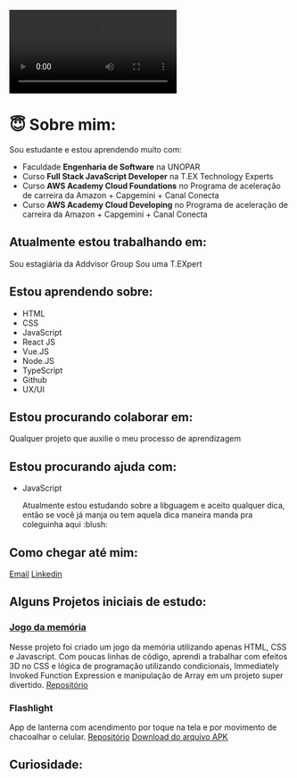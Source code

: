 ![Kelvya Thais](/src/Kelvya.mp4)

# :innocent: Sobre mim:

Sou estudante e estou aprendendo muito com:

- Faculdade **Engenharia de Software** na UNOPAR
- Curso **Full Stack JavaScript Developer** na T.EX Technology Experts
- Curso **AWS Academy Cloud Foundations** no Programa de aceleração de carreira da Amazon + Capgemini + Canal Conecta
- Curso **AWS Academy Cloud Developing** no Programa de aceleração de carreira da Amazon + Capgemini + Canal Conecta
  

## Atualmente estou trabalhando em:
Sou estagiária da Addvisor Group
Sou uma T.EXpert

## Estou aprendendo sobre:
- HTML
- CSS
- JavaScript
- React JS
- Vue.JS
- Node.JS
- TypeScript
- Github
- UX/UI

## Estou procurando colaborar em:
Qualquer projeto que auxilie o meu processo de aprendizagem

## Estou procurando ajuda com:

- JavaScript
    <p>Atualmente estou estudando sobre a libguagem e aceito qualquer dica, então se você já manja ou tem aquela dica maneira manda pra coleguinha aqui :blush: </p>

## Como chegar até mim:
[Email](mailto:kelvya.kt@gmail.com)
[Linkedin](https://www.linkedin.com/in/kelvya/)

## Alguns Projetos iniciais de estudo:
### [Jogo da memória](https://kelvya.github.io/jogo-da-memoria/)
Nesse projeto foi criado um jogo da memória utilizando apenas HTML, CSS e Javascript. Com poucas linhas de código, aprendi a trabalhar com efeitos 3D no CSS e lógica de programação utilizando condicionais, Immediately Invoked Function Expression e manipulação de Array em um projeto super divertido.
[Repositório](https://github.com/kelvya/jogo-da-memoria)

### Flashlight
App de lanterna com acendimento por toque na tela e por movimento de chacoalhar o celular.
[Repositório](https://github.com/kelvya/flashlight-dio)
[Download do arquivo APK](https://github.com/kelvya/flashlight-dio/releases/download/1.0.0/app-release.apk)


## Curiosidade:
